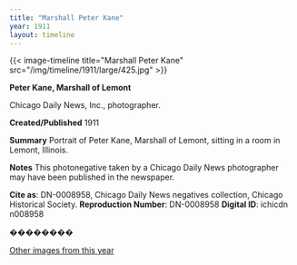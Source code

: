 ```yaml
---
title: "Marshall Peter Kane"
year: 1911
layout: timeline
---
```


{{< image-timeline title="Marshall Peter Kane" src="/img/timeline/1911/large/425.jpg" >}}


__**Peter Kane, Marshall of Lemont**__

Chicago Daily News, Inc., photographer.

**Created/Published**
1911

**Summary**
Portrait of Peter Kane, Marshall of Lemont, sitting in a room in Lemont, Illinois.

**Notes**
This photonegative taken by a Chicago Daily News photographer may have been published in the newspaper.

__Cite as__: DN-0008958, Chicago Daily News negatives collection, Chicago Historical Society.
__Reproduction Number__: DN-0008958
__Digital ID__: ichicdn n008958

��������  

[Other images from this year](/historical/timeline/1911)